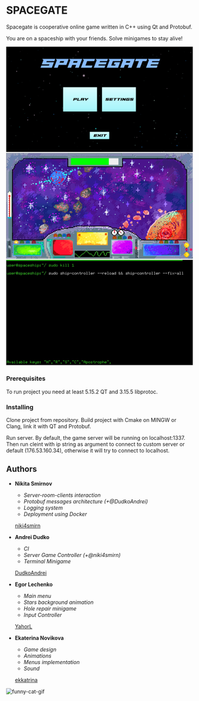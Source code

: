 # SPACEGATE

Spacegate is cooperative online game written in C++ using Qt and Protobuf.

You are on a spaceship with your friends. Solve minigames to stay alive!

![Menu](https://github.com/niki4smirn/space-gate/blob/main/main_menu.png?raw=true)
![Game](https://github.com/niki4smirn/space-gate/blob/main/game.png?raw=true)
![Terminal](https://github.com/niki4smirn/space-gate/blob/main/terminal.jpg?raw=true)

### Prerequisites

To run project you need at least 5.15.2 QT and 3.15.5 libprotoc.

### Installing

Clone project from repository. Build project with Cmake on MINGW or Clang, link it with QT and Protobuf.

Run server. By default, the game server will be running on localhost:1337.
Then run cleint with ip string as argument to connect to custom server or default (176.53.160.34), otherwise it will try to connect to localhost.


## Authors

* **Nikita Smirnov**
    - *Server-room-clients interaction*
    - *Protobuf messages architecture (+@DudkoAndrei)*
    - *Logging system*
    - *Deployment using Docker*

  [niki4smirn](https://github.com/niki4smirn)
* **Andrei Dudko**
    - *CI*
    - *Server Game Controller (+@niki4smirn)*
    - *Terminal Minigame*

  [DudkoAndrei](https://github.com/DudkoAndrei)
* **Egor Lechenko**
    - *Main menu*
    - *Stars background animation*
    - *Hole repair minigame*
    - *Input Controller*

  [YahorL](https://github.com/YahorL)
* **Ekaterina Novikova**
    - *Game design*
    - *Animations*
    - *Menus implementation*
    - *Sound*

  [ekkatrina](https://github.com/ekkatrina)

![funny-cat-gif](https://user-images.githubusercontent.com/33293845/159215740-9512d9cf-1c9b-4663-8eb1-8a03f39ddaa8.gif)
